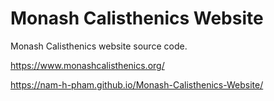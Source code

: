 # Monash Calisthenics Website
Monash Calisthenics website source code. 

https://www.monashcalisthenics.org/ <br />

https://nam-h-pham.github.io/Monash-Calisthenics-Website/
